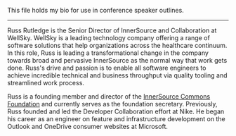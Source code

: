This file holds my bio for use in conference speaker outlines.

- - -

Russ Rutledge is the Senior Director of InnerSource and Collaboration at WellSky.
WellSky is a leading technology company offering a range of software solutions that help organizations across the healthcare continuum.
In this role, Russ is leading a transformational change in the company towards broad and pervasive InnerSource as the normal way that work gets done.
Russ's drive and passion is to enable all software engineers to achieve incredible technical and business throughput via quality tooling and streamlined work process.

Russ is a founding member and director of the [InnerSource Commons Foundation](https://innersourcecommons.org/) and currently serves as the foundation secretary.
Previously, Russ founded and led the Developer Collaboration effort at Nike.
He began his career as an engineer on feature and infrastructure development on the Outlook and OneDrive consumer websites at Microsoft.
